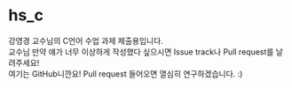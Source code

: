 # hs_c
강영경 교수님의 C언어 수업 과제 제출용입니다.  
교수님 만약 얘가 너무 이상하게 작성했다 싶으시면 Issue track나 Pull request를 날려주세요!  
여기는 GitHub니깐요! Pull request 들어오면 열심히 연구하겠습니다. :)
